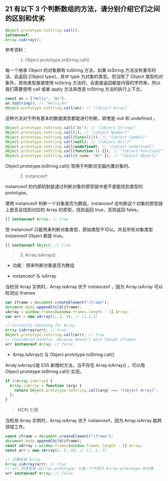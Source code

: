 ## 21 有以下 3 个判断数组的方法，请分别介绍它们之间的区别和优劣

```js
Object.prototype.toString.call();
instanceof;
Array.isArray();
```

参考资料：

> 1.  Object.prototype.toString.call()

每一个继承 Object 的对象都有 toString 方法，如果 toString 方法没有重写的话，会返回 [Object type]，其中 type 为对象的类型。但当除了 Object 类型的对象外，其他类型直接使用 toString 方法时，会直接返回都是内容的字符串，所以我们需要使用 call 或者 apply 方法来改变 toString 方法的执行上下文。

```js
const an = ["Hello", "An"];
an.toString(); // "Hello,An"
Object.prototype.toString.call(an); // "[object Array]"
```

这种方法对于所有基本的数据类型都能进行判断，即使是 null 和 undefined 。

```js
Object.prototype.toString.call("An"); // "[object String]"
Object.prototype.toString.call(1); // "[object Number]"
Object.prototype.toString.call(Symbol(1)); // "[object Symbol]"
Object.prototype.toString.call(null); // "[object Null]"
Object.prototype.toString.call(undefined); // "[object Undefined]"
Object.prototype.toString.call(function () {}); // "[object Function]"
Object.prototype.toString.call({ name: "An" }); // "[object Object]"
```

Object.prototype.toString.call() 常用于判断浏览器内置对象时。

> 2.  instanceof

instanceof 的内部机制是通过判断对象的原型链中是不是能找到类型的 prototype。

使用 instanceof 判断一个对象是否为数组，instanceof 会判断这个对象的原型链上是否会找到对应的 Array 的原型，找到返回 true，否则返回 false。

```js
[] instanceof Array; // true
```

但 instanceof 只能用来判断对象类型，原始类型不可以。并且所有对象类型 instanceof Object 都是 true。

```js
[] instanceof Object; // true
```

> 3.  Array.isArray()

- 功能：用来判断对象是否为数组

- instanceof 与 isArray

当检测 Array 实例时，Array.isArray 优于 instanceof ，因为 Array.isArray 可以检测出 iframes

```js
var iframe = document.createElement("iframe");
document.body.appendChild(iframe);
xArray = window.frames[window.frames.length - 1].Array;
var arr = new xArray(1, 2, 3); // [1,2,3]

// Correctly checking for Array
Array.isArray(arr); // true
Object.prototype.toString.call(arr); // true
// Considered harmful, because doesn't work though iframes
arr instanceof Array; // false
```

- Array.isArray() 与 Object.prototype.toString.call()

Array.isArray()是 ES5 新增的方法，当不存在 Array.isArray() ，可以用 Object.prototype.toString.call() 实现。

```js
if (!Array.isArray) {
  Array.isArray = function (arg) {
    return Object.prototype.toString.call(arg) === "[object Array]";
  };
}
```

> MDN 引用

当检测 Array 实例时，Array.isArray 优于 instanceof，因为 Array.isArray 能跨领域工作。

```js
const iframe = document.createElement("iframe");
document.body.appendChild(iframe);
const xArray = window.frames[window.frames.length - 1].Array;
const arr = new xArray(1, 2, 3); // [1, 2, 3]

// 正确检查 Array
Array.isArray(arr); // true
// arr 的原型是 xArray.prototype，它是一个不同于 Array.prototype 的对象
arr instanceof Array; // false
```
